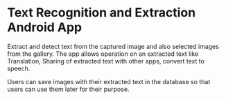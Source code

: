 # Text Recognition and Extraction Android App

Extract and detect text from the captured image and also selected images from the gallery. 
The app allows operation on an extracted text like Translation, Sharing of extracted text with other apps, convert text to speech. 

Users can save images with their extracted text in the database so that users can use them later for their purpose.
